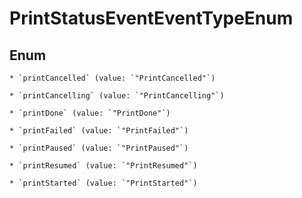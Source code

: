 
# PrintStatusEventEventTypeEnum

## Enum


    * `printCancelled` (value: `"PrintCancelled"`)

    * `printCancelling` (value: `"PrintCancelling"`)

    * `printDone` (value: `"PrintDone"`)

    * `printFailed` (value: `"PrintFailed"`)

    * `printPaused` (value: `"PrintPaused"`)

    * `printResumed` (value: `"PrintResumed"`)

    * `printStarted` (value: `"PrintStarted"`)



